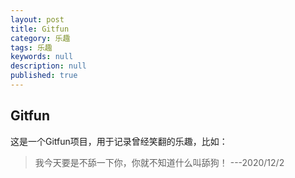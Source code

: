 ```yaml
---
layout: post
title: Gitfun
category: 乐趣
tags: 乐趣
keywords: null
description: null
published: true
---
```


## Gitfun

这是一个Gitfun项目，用于记录曾经笑翻的乐趣，比如：

> 我今天要是不舔一下你，你就不知道什么叫舔狗！   ---2020/12/2

